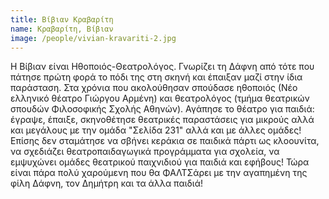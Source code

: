 ```yaml
---
title: Βίβιαν Κραβαρίτη
name: Κραβαρίτη, Βίβιαν
image: /people/vivian-kravariti-2.jpg
---
```


Η Βίβιαν είναι Ηθοποιός-Θεατρολόγος. Γνωρίζει τη  Δάφνη από τότε που  πάτησε πρώτη φορά το πόδι της στη σκηνή και έπαιξαν μαζί στην ίδια παράσταση.
Στα χρόνια που ακολούθησαν σπούδασε ηθοποιός (Νέο ελληνικό θέατρο Γιώργου Αρμένη) και θεατρολόγος (τμήμα θεατρικών σπουδών Φιλοσοφικής Σχολής Αθηνών).
Αγάπησε το θέατρο για παιδιά: έγραψε, έπαιξε, σκηνοθέτησε θεατρικές παραστάσεις για μικρούς αλλά και μεγάλους με την ομάδα "Σελίδα 231" αλλά και με άλλες ομάδες!
Επίσης δεν σταμάτησε να σβήνει κεράκια σε παιδικά πάρτι ως κλοουνίτα, να σχεδιάζει θεατροπαιδαγωγικά προγράμματα για σχολεία, 
να εμψυχώνει ομάδες θεατρικού παιχνιδιού για παιδιά και εφήβους! 
Τώρα είναι πάρα πολύ χαρούμενη που θα ΦΑΛΤΣάρει με την αγαπημένη της φίλη Δάφνη, τον Δημήτρη και τα άλλα παιδιά!